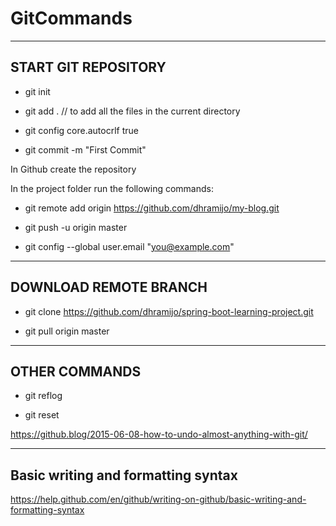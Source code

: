 # GitCommands

----------------------
START GIT REPOSITORY
----------------------

- git init 

- git add .  // to add all the files in the current directory

- git config core.autocrlf true

- git commit -m "First Commit"

In Github create the repository

In the project folder run the following commands:

- git remote add origin https://github.com/dhramijo/my-blog.git

- git push -u origin master 

- git config --global user.email "you@example.com"

-----------------------
DOWNLOAD REMOTE BRANCH
-----------------------

- git clone https://github.com/dhramijo/spring-boot-learning-project.git

- git pull origin master

----------------
OTHER COMMANDS
----------------

- git reflog

- git reset 

https://github.blog/2015-06-08-how-to-undo-almost-anything-with-git/

-----------------------------------
Basic writing and formatting syntax
-----------------------------------

https://help.github.com/en/github/writing-on-github/basic-writing-and-formatting-syntax
